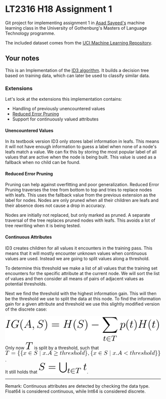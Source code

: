 # LT2316 H18 Assignment 1

Git project for implementing assignment 1 in [Asad Sayeed's](https://asayeed.github.io) machine learning class in the University of Gothenburg's Masters
of Language Technology programme.

The included dataset comes from the [UCI Machine Learning Repository](https://archive.ics.uci.edu/ml/datasets/Balance+Scale).

## Your notes

This is an Implementation of the [ID3 algorithm](https://en.wikipedia.org/wiki/ID3_algorithm).
It builds a decision tree based on training data, which can later be used to classify similar data.

### Extensions

Let's look at the extensions this implementation contains:

- Handling of previously unencountered values
- [Reduced Error Pruning](https://en.wikipedia.org/wiki/Pruning_(decision_trees)#Reduced_error_pruning)
- Support for continuously valued attributes

#### Unencountered Values

In its textbook version ID3 only stores label information in leafs. This means it will not have enough information to guess a label when none of a node's leafs match a value.
We can fix this by storing the most popular label of all values that are active when the node is being built. This value is used as a fallback when no child can be found.

#### Reduced Error Pruning

Pruning can help against overfitting and poor generalization. Reduced Error Pruning traverses the tree from bottom to top and tries to replace nodes with leafs. This uses the fallback value from the previous extension as the label for nodes. Nodes are only pruned when all their children are leafs and their absence does not cause a drop in accuracy.

Nodes are initially not replaced, but only marked as pruned. A separate traversal of the tree replaces pruned nodes with leafs. This avoids a lot of tree rewriting when it is being tested.

#### Continuous Attributes

ID3 creates children for all values it encounters in the training pass. This means that it will mostly encounter unknown values when continuous values are used. Instead we are going to split values along a threshold.

To determine this threshold we make a list of all values that the training set encounters for the specific attribute at the current node. We will sort the list of values and then consider all means of pairs of adjacent values as potential thresholds.

Next we find the threshold with the highest information gain. This will then be the threshold we use to split the data at this node. To find the information gain for a given attribute and threshold we use this slightly modified version of the discrete case:

![IG(A,S) = H(S) - SUM over t in T p(t)H(t)](images/IGdef.svg)  
Only now ![T](images/T.svg) is split by a threshold, such that ![T = {{x in S | x.A <= threshold}, {x in S | x.A > threshold}}](images/Tdef.svg).  
It still holds that ![S = Union over t in T](images/Sass.svg).

---
Remark: Continuous attributes are detected by checking the data type. Float64 is considered continuous, while Int64 is considered discrete.